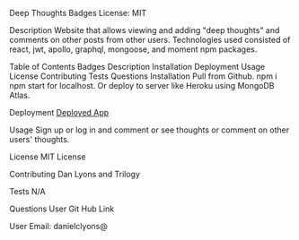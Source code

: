 Deep Thoughts
Badges
License: MIT

Description
Website that allows viewing and adding "deep thoughts" and comments on other posts from other users. Technologies used consisted of react, jwt, apollo, graphql, mongoose, and moment npm packages.

Table of Contents
Badges
Description
Installation
Deployment
Usage
License
Contributing
Tests
Questions
Installation
Pull from Github. npm i npm start for localhost. Or deploy to server like Heroku using MongoDB Atlas.

Deployment
[Deployed App](https://fast-mesa-85658.herokuapp.com/)

Usage
Sign up or log in and comment or see thoughts or comment on other users' thoughts.

License
MIT License

Contributing
Dan Lyons and Trilogy

Tests
N/A

Questions
User Git Hub Link

User Email: danielclyons@
